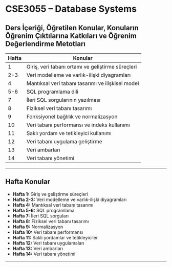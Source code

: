 # CSE3055 – Database Systems

## Ders İçeriği, Öğretilen Konular, Konuların Öğrenim Çıktılarına Katkıları ve Öğrenim Değerlendirme Metotları

| Hafta | Konular                                           |
|-------|---------------------------------------------------|
| 1     | Giriş, veri tabanı ortamı ve geliştirme süreçleri |
| 2-3   | Veri modelleme ve varlık-ilişki diyagramları      |
| 4     | Mantıksal veri tabanı tasarımı ve ilişkisel model |
| 5-6   | SQL programlama dili                              |
| 7     | İleri SQL sorgularının yazılması                  |
| 8     | Fiziksel veri tabanı tasarımı                     |
| 9     | Fonksiyonel bağlılık ve normalizasyon             |
| 10    | Veri tabanı performansı ve indeks kullanımı       |
| 11    | Saklı yordam ve tetikleyici kullanımı             |
| 12    | Veri tabanı uygulama geliştirme                   |
| 13    | Veri ambarları                                    |
| 14    | Veri tabanı yönetimi                              |

---

## Hafta Konular

- **Hafta 1:** Giriş ve geliştirme süreçleri
- **Hafta 2-3:** Veri modelleme ve varlık-ilişki diyagramları
- **Hafta 4:** Mantıksal veri tabanı tasarımı
- **Hafta 5-6:** SQL programlama
- **Hafta 7:** İleri SQL sorguları
- **Hafta 8:** Fiziksel veri tabanı tasarımı
- **Hafta 9:** Normalizasyon
- **Hafta 10:** Veri tabanı performansı
- **Hafta 11:** Saklı yordamlar ve tetikleyiciler
- **Hafta 12:** Veri tabanı uygulamaları
- **Hafta 13:** Veri ambarları
- **Hafta 14:** Veri tabanı yönetimi

---

